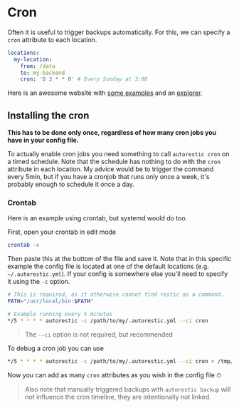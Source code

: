 # Cron

Often it is useful to trigger backups automatically. For this, we can specify a `cron` attribute to each location.

```yaml | .autorestic.yml
locations:
  my-location:
    from: /data
    to: my-backend
    cron: '0 3 * * 0' # Every Sunday at 3:00
```

Here is an awesome website with [some examples](https://crontab.guru/examples.html) and an [explorer](https://crontab.guru/).

## Installing the cron

**This has to be done only once, regardless of how many cron jobs you have in your config file.**

To actually enable cron jobs you need something to call `autorestic cron` on a timed schedule.
Note that the schedule has nothing to do with the `cron` attribute in each location.
My advice would be to trigger the command every 5min, but if you have a cronjob that runs only once a week, it's probably enough to schedule it once a day.

### Crontab

Here is an example using crontab, but systemd would do too.

First, open your crontab in edit mode

```bash
crontab -e
```

Then paste this at the bottom of the file and save it. Note that in this specific example the config file is located at one of the default locations (e.g. `~/.autorestic.yml`). If your config is somewhere else you'll need to specify it using the `-c` option.

```bash
# This is required, as it otherwise cannot find restic as a command.
PATH="/usr/local/bin:$PATH"

# Example running every 5 minutes
*/5 * * * * autorestic -c /path/to/my/.autorestic.yml --ci cron
```

> The `--ci` option is not required, but recommended

To debug a cron job you can use

```bash
*/5 * * * * autorestic -c /path/to/my/.autorestic.yml --ci cron > /tmp/autorestic.log 2>&1
```

Now you can add as many `cron` attributes as you wish in the config file ⏱

> Also note that manually triggered backups with `autorestic backup` will not influence the cron timeline, they are intentionally not linked.
